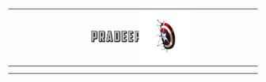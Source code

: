 <div align="center">
<table cellpadding="0" cellspacing="0">
<tr>
<td align="right" width="55%">
<img src="./assets/images/fontbolt (5).png" alt="Pradeep" width="40%"/>
</td>
<td align="left" width="45%">
<img src="./assets/images/pngwing.com (6).png" alt="Right" width="50%" style="margin-left: -20px;"/>
</td>
</tr>
</table>
</div>

--- 